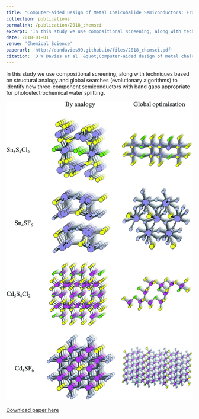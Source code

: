 ```yaml
---
title: "Computer-aided Design of Metal Chalcohalide Semiconductors: From Chemical Composition to Crystal Structure"
collection: publications
permalink: /publication/2018_chemsci
excerpt: 'In this study we use compositional screening, along with techniques based on structural analogy and global searches (evolutionary algorithms) to identify new three-component semiconductors.'
date: 2018-01-01
venue: 'Chemical Science'
paperurl: 'http://dandavies99.github.io/files/2018_chemsci.pdf'
citation: 'D W Davies et al. &quot;Computer-aided design of metal chalcohalide semiconductors: from chemical composition to crystal structure.&quot; <i>Chem. Sci.</i>, 9 (2018).'
---
```

In this study we use compositional screening, along with techniques based on structural analogy and global searches (evolutionary algorithms) to identify new three-component semiconductors with band gaps appropriate for photoelectrochemical water splitting. 

![toc](../images/chemsci_fig.gif)

[Download paper here](http://dandavies99.github.io/files/2018_chemsci.pdf)

